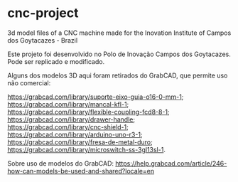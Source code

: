 # cnc-project
3d model files of a CNC machine made for the Inovation Institute of Campos dos Goytacazes - Brazil

Este projeto foi desenvolvido no Polo de Inovação Campos dos Goytacazes. Pode ser replicado e modificado.

Alguns dos modelos 3D aqui foram retirados do GrabCAD, que permite uso não comercial:

https://grabcad.com/library/suporte-eixo-guia-o16-0-mm-1;
https://grabcad.com/library/mancal-kfl-1;
https://grabcad.com/library/flexible-coupling-fcd8-8-1;
https://grabcad.com/library/drawer-handle;
https://grabcad.com/library/cnc-shield-1;
https://grabcad.com/library/arduino-uno-r3-1;
https://grabcad.com/library/fresa-de-metal-duro;
https://grabcad.com/library/microswitch-ss-3gl13sl-1.

Sobre uso de modelos do GrabCAD:
https://help.grabcad.com/article/246-how-can-models-be-used-and-shared?locale=en
